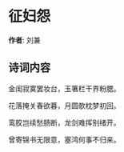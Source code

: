 # 征妇怨

**作者**: 刘兼

## 诗词内容

金闺寂寞罢妆台，玉箸栏干界粉腮。

花落掩关春欲暮，月圆欹枕梦初回。

鸾胶岂续愁肠断，龙剑难挥别绪开。

曾寄锦书无限意，塞鸿何事不归来。

